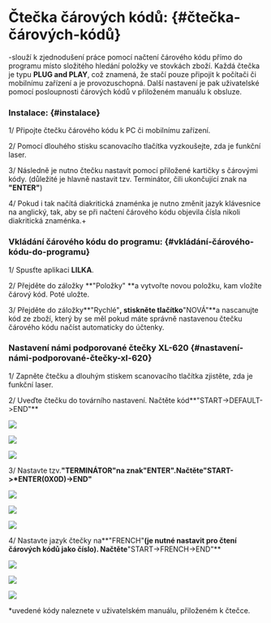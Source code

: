 # **Čtečka čárových kódů:** {#čtečka-čárových-kódů}

-slouží k zjednodušení práce pomocí načtení čárového kódu přímo do programu místo složitého hledání položky ve stovkách zboží. Každá čtečka je typu **PLUG and PLAY**, což znamená, že stačí pouze připojit k počítači či mobilnímu zařízení a je provozuschopná. Další nastavení je pak uživatelské pomocí posloupnosti čárových kódů v přiloženém manuálu k obsluze.

### Instalace: {#instalace}

1/ Připojte čtečku čárového kódu k PC či mobilnímu zařízení.

2/ Pomocí dlouhého stisku scanovacího tlačítka vyzkoušejte, zda je funkční laser.

3/ Následně je nutno čtečku nastavit pomocí přiložené kartičky s čárovými kódy. \(důležité je hlavně nastavit tzv. Terminátor, čili ukončující znak na **"ENTER"**\)

4/ Pokud i tak načítá diakritická znaménka je nutno změnit jazyk klávesnice na anglický, tak, aby se při načtení čárového kódu objevila čísla nikoli diakritická znaménka.+

### Vkládání čárového kódu do programu: {#vkládání-čárového-kódu-do-programu}

1/ Spusťte aplikaci **LILKA**.

2/ Přejděte do záložky **"Položky" **a vytvořte novou položku, kam vložíte čárový kód. Poté uložte.

3/ Přejděte do záložky**"Rychlé"**, stiskněte tlačítko**"NOVÁ"**a nascanujte kód ze zboží, který by se měl pokud máte správně nastavenou čtečku čárového kódu načíst automaticky do účtenky.

### Nastavení námi podporované čtečky XL-620 {#nastavení-námi-podporované-čtečky-xl-620}

1/ Zapněte čtečku a dlouhým stiskem scanovacího tlačítka zjistěte, zda je funkční laser.

2/ Uveďte čtečku do továrního nastavení. Načtěte kód**"START-&gt;DEFAULT-&gt;END"**

![](https://anetca.arrowsys.cz/assets/CTECKA-START.png)

![](https://anetca.arrowsys.cz/assets/CTECKA-DEFAULT.png)

![](https://anetca.arrowsys.cz/assets/CTECKA-END.png)

3/ Nastavte tzv.**"TERMINÁTOR"**na znak**"ENTER".**Načtěte**"START-&gt;\*ENTER\(0X0D\)-&gt;END"**

![](https://anetca.arrowsys.cz/assets/CTECKA-START.png)

![](https://anetca.arrowsys.cz/assets/CTECKA-ENTER.png)

![](https://anetca.arrowsys.cz/assets/CTECKA-END.png)

4/ Nastavte jazyk čtečky na**"FRENCH"**\(je nutné nastavit pro čtení čárových kódů jako číslo\). Načtěte**"START-&gt;FRENCH-&gt;END"**

![](https://anetca.arrowsys.cz/assets/CTECKA-START.png)

![](https://anetca.arrowsys.cz/assets/CTECKA-FRENCH.png)

![](https://anetca.arrowsys.cz/assets/CTECKA-END.png)

\*uvedené kódy naleznete v uživatelském manuálu, přiloženém k čtečce.

